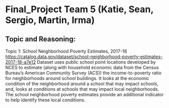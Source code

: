 # Final_Project Team 5 (Katie, Sean, Sergio, Martin, Irma)

## Topic and Reasoning:

Topic 1: School Neighborhood Poverty Estimates, 2017-18
https://catalog.data.gov/dataset/school-neighborhood-poverty-estimates-2017-18-a7e12
Dataset uses public school point locations developed by NCES to estimate (along with household economic data from the Census Bureau’s American Community Survey (ACS)) the income-to-poverty ratio for neighborhoods around school buildings. It looks at the economic condition of the neighborhood around a school that may impact schools, and, looks at conditions at schools that may impact local neighborhoods. The school neighborhood poverty estimates provide an additional indicator to help identify these local conditions.
